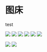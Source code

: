 # 图床

test

![](./imgs/group/2-free-group.jpg)
![](./imgs/group/python-office.jpg)
![](./imgs/group/0816.jpg)
![](./imgs/group/ai-group.jpg)
![](./imgs/group/chat.jpg)
![](./imgs/group/python-office-qr.jpg)

<!-- ![](img\python-office.jpg) -->
![](./imgs/wechat/1v1.jpg)
![](./imgs/wechat/qr-code.jpg)

